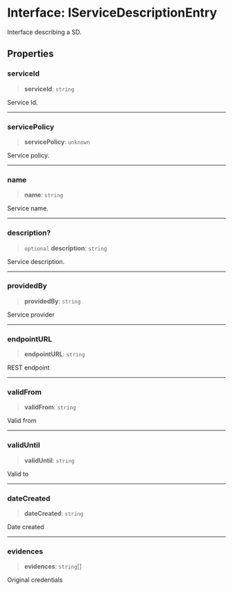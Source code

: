 # Interface: IServiceDescriptionEntry

Interface describing a SD.

## Properties

### serviceId

> **serviceId**: `string`

Service Id.

***

### servicePolicy

> **servicePolicy**: `unknown`

Service policy.

***

### name

> **name**: `string`

Service name.

***

### description?

> `optional` **description**: `string`

Service description.

***

### providedBy

> **providedBy**: `string`

Service provider

***

### endpointURL

> **endpointURL**: `string`

REST endpoint

***

### validFrom

> **validFrom**: `string`

Valid from

***

### validUntil

> **validUntil**: `string`

Valid to

***

### dateCreated

> **dateCreated**: `string`

Date created

***

### evidences

> **evidences**: `string`[]

Original credentials
